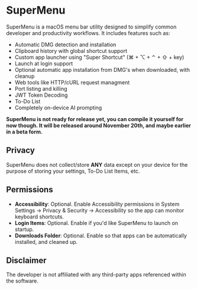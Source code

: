 # SuperMenu

SuperMenu is a macOS menu bar utility designed to simplify common developer and productivity workflows. It includes features such as:

- Automatic DMG detection and installation
- Clipboard history with global shortcut support
- Custom app launcher using "Super Shortcut" (⌘ + ⌥ + ⌃ + ⇧ + key)
- Launch at login support
- Optional automatic app installation from DMG's when downloaded, with cleanup
- Web tools like HTTP/cURL request managment
- Port listing and killing
- JWT Token Decoding
- To-Do List
- Completely on-device AI prompting

**SuperMenu is not ready for release yet, you can compile it yourself for now though. It will be released around November 20th, and maybe earlier in a beta form.**

## Privacy
SuperMenu does not collect/store **ANY** data except on your device for the purpose of storing your settings, To-Do List Items, etc.

## Permissions

- **Accessibility**: Optional. Enable Accessibility permissions in System Settings → Privacy & Security → Accessibility so the app can monitor keyboard shortcuts.
- **Login Items**: Optional. Enable if you'd like SuperMenu to launch on startup.
- **Downloads Folder**: Optional. Enable so that apps can be automatically installed, and cleaned up.

## Disclaimer

The developer is not affiliated with any third-party apps referenced within the software.
